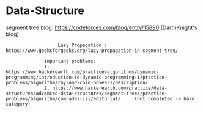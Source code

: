 # Data-Structure


segment tree blog:     https://codeforces.com/blog/entry/15890 (DarthKnight's blog)

                       Lazy Propagation :   https://www.geeksforgeeks.org/lazy-propagation-in-segment-tree/

                  important problems:
                  1. https://www.hackerearth.com/practice/algorithms/dynamic-programming/introduction-to-dynamic-programming-1/practice-problems/algorithm/roy-and-coin-boxes-1/description/
                  2. https://www.hackerearth.com/practice/data-structures/advanced-data-structures/segment-trees/practice-problems/algorithm/comrades-iii/editorial/     (not completed -> hard category) 
